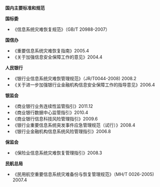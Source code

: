 **国内主要标准和规范**

**国标委**

* 《信息系统灾难恢复规范》（GB/T 20988-2007）

**国信办**

* 《重要信息系统灾难恢复指南》2005.4 
* 《关于加强信息安全保障工作的意见》2004.4 

**人民银行**

* 《银行业信息系统灾难恢管理规范》（JR/T0044-2008\) 2008.2 
* 《关于进一步加强银行业金融机构信息安全保障工作的指导意见》2006.4

**银监会**

* 《商业银行业务连续性监管指引》2011.12
* 《商业银行数据中心监管指引》2010.4
* 《商业银行信息科技风险管理指引》2009.6
* 《银行业重要信息系统突发事件应急管理规范（试行）》2008.4
* 《银行业金融机构信息系统风险管理指引》2006.8

**保监会**

* 《保险业信息系统灾难恢复管理指引》2008.3

**民航总局**

* 《民用航空重要信息系统灾难备份与恢复管理规范》（MH/T 0026-2005\) 2007.4



